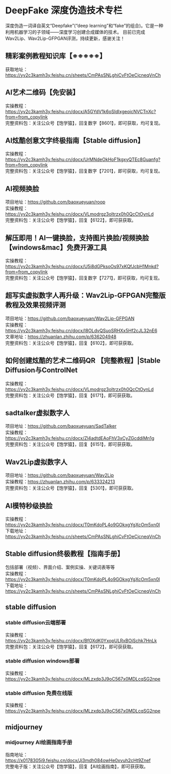 # DeepFake 深度伪造技术专栏
深度伪造一词译自英文“Deepfake”(“deep learning”和“fake”的组合)。它是一种利用机器学习的子领域——深度学习创建合成媒体的技术。
目前已完成Wav2Lip、Wav2Lip-GFPGAN评测，持续更新，感谢关注！

## 精彩案例教程**知识库**【※※※※※】
获取地址：https://yv2c3kamh3y.feishu.cn/sheets/CmPAsSNLghiCvFtOeCjcneqVnCh<br>

## AI艺术二维码【免安装】
实操教程：https://yv2c3kamh3y.feishu.cn/docx/A5GYdV1k6oSIdIxgeoicNVCTnXc?from=from_copylink<br>
完整资料包：关注公众号【饱学猿】，回复数字【8601】，即可获取，均可复现。<br>

## AI炫酷创意文字终极指南【Stable diffusion】
实操教程：https://yv2c3kamh3y.feishu.cn/docx/UrMNdeOkHoF1kgxyQTEc8Guanfg?from=from_copylink<br>
完整资料包：关注公众号【饱学猿】，回复数字【7201】，即可获取，均可复现。

## AI视频换脸
项目地址：https://github.com/baoxueyuan/roop<br>
实操教程：https://yv2c3kamh3y.feishu.cn/docx/VLmodrgz3oItrzx0h0QcCtOynLd<br>
完整资料包：关注公众号【饱学猿】，回复【6122】，即可获获取。<br>

## 解压即用！AI一键换脸，支持图片换脸/视频换脸【windows&mac】免费开源工具
实操教程：https://yv2c3kamh3y.feishu.cn/docx/U5i8dGPksoOs97xKQfJcbH1Mnkd?from=from_copylink<br>
完整资料包：关注公众号【饱学猿】，回复数字【7271】，即可获取，均可复现。

## 超写实虚拟数字人再升级：Wav2Lip-GFPGAN完整版教程及效果视频评测
项目地址：https://github.com/baoxueyuan/Wav2Lip-GFPGAN<br>
实操教程：https://yv2c3kamh3y.feishu.cn/docx/I8OLdvQSuoSRHXx5Hf2cJL32nE6<br>
文章地址：https://zhuanlan.zhihu.com/p/636204948<br>
完整资料包：关注公众号【饱学猿】，回复【6102】，即可获获取。<br>

## 如何创建炫酷的艺术二维码QR 【完整教程】|Stable Diffusion与ControlNet 
实操教程：https://yv2c3kamh3y.feishu.cn/docx/VLmodrgz3oItrzx0h0QcCtOynLd<br>
完整资料包：关注公众号【饱学猿】，回复【6171】，即可获获取。<br>

## sadtalker虚拟数字人
项目地址：https://github.com/baoxueyuan/SadTalker<br>
实操教程：https://yv2c3kamh3y.feishu.cn/docx/Zl4adtdEAoFhV3xCyZGcddiMn1g<br>
完整资料包：关注公众号【饱学猿】，回复【6151】，即可获获取。<br>

## Wav2Lip虚拟数字人<br>
项目地址：https://github.com/baoxueyuan/Wav2Lip<br>
实操教程：https://zhuanlan.zhihu.com/p/633324213<br>
完整资料包：关注公众号【饱学猿】，回复【5301】，即可获获取。<br>

## AI模特秒级换脸<br>
实操教程：https://yv2c3kamh3y.feishu.cn/docx/T0mKdoPL4o9GOkxgYgXcOm5xn0l<br>
下载地址：https://yv2c3kamh3y.feishu.cn/sheets/CmPAsSNLghiCvFtOeCjcneqVnCh<br>

## Stable diffusion终极教程【指南手册】<br>
包括部署（视频）、界面介绍、案例实操、关键词表等等<br>
实操教程：https://yv2c3kamh3y.feishu.cn/docx/T0mKdoPL4o9GOkxgYgXcOm5xn0l<br>
下载地址：https://yv2c3kamh3y.feishu.cn/sheets/CmPAsSNLghiCvFtOeCjcneqVnCh<br>

## stable diffusion
### stable diffusion云端部署
实操教程：https://yv2c3kamh3y.feishu.cn/docx/BfOXdK0YxopULRxBOjSchk7HnLk<br>
完整资料包：关注公众号【饱学猿】，回复【6172】，即可获获取。<br>
### stable diffusion windows部署
实操教程：https://yv2c3kamh3y.feishu.cn/docx/MLzxdp3J9oC567x0MDLcqSG2npe
### stable diffusion 免费在线版 
实操教程：https://yv2c3kamh3y.feishu.cn/docx/MLzxdp3J9oC567x0MDLcqSG2npe

## midjourney<br>
### midjourney AI绘画指南手册
指南地址：https://x0178305i9.feishu.cn/docx/Jj3mdh084owHe0xvuh2cHt9Znef <br>
完整电子版：关注公众号【饱学猿】，回复【AI绘画指南】，即可获获取。<br>
